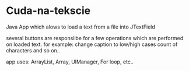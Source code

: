 # Cuda-na-tekscie
Java
App which alows to load a text from a file into JTextField

several buttons are responsilbe for a few operations which are performed on loaded text.
for example: change caption to low/high cases
              count of characters
              and so on..
              
app uses: ArrayList,
          Array,
          UIManager,
          For loop,
          etc..

